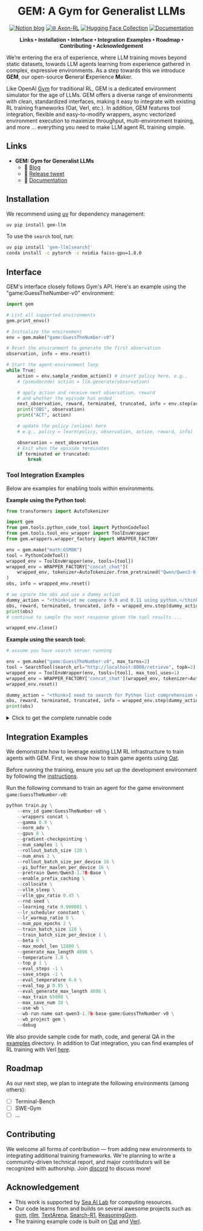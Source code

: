 <div align="center">

# GEM: A Gym for Generalist LLMs


[![Notion blog](https://img.shields.io/badge/Notion-000000?style=for-the-badge&logo=notion&logoColor=white)](https://axon-rl.notion.site/gem) 
[![🌐 Axon-RL](https://img.shields.io/badge/-AxonRL%20project-5865F2?style=for-the-badge)](https://axon-rl.github.io/) 
[![Hugging Face Collection](https://img.shields.io/badge/AxonRL-fcd022?style=for-the-badge&logo=huggingface&logoColor=000&labelColor)](https://huggingface.co/axon-rl) 
[![Documentation](https://img.shields.io/badge/Documentation-blue?style=for-the-badge&logo=readthedocs&logoColor=white)](https://axon-rl.github.io/gem/)

<div align="center" style="font-family: Arial, sans-serif;">
  <p>
    <a href="#links" style="text-decoration: none; font-weight: bold;">Links</a> •
    <a href="#installation" style="text-decoration: none; font-weight: bold;">Installation</a> •
    <a href="#interface" style="text-decoration: none; font-weight: bold;">Interface</a> •
    <a href="#integration-examples" style="text-decoration: none; font-weight: bold;">Integration Examples</a> •
    <a href="#roadmap" style="text-decoration: none; font-weight: bold;">Roadmap</a> •
    <a href="#contributing" style="text-decoration: none; font-weight: bold;">Contributing</a> •
    <a href="#acknowledgement" style="text-decoration: none; font-weight: bold;">Acknowledgement</a>
  </p>
</div>

</div>

We’re entering the era of experience, where LLM training moves beyond static datasets, towards LLM agents learning from experience gathered in complex, expressive environments. As a step towards this we introduce **GEM**, our open-source **G**eneral **E**xperience **M**aker.

Like OpenAI [Gym](https://github.com/openai/gym) for traditional RL, GEM is a dedicated environment simulator for the age of LLMs. GEM offers a diverse range of environments with clean, standardized interfaces, making it easy to integrate with existing RL training frameworks (Oat, Verl, etc.). In addition, GEM features tool integration, flexible and easy-to-modify wrappers, async vectorized environment execution to maximize throughput, multi-environment training, and more … everything you need to make LLM agent RL training simple.


## Links
* **GEM: Gym for Generalist LLMs**
  * 📜 [Blog](https://axon-rl.notion.site/gem)
  * 🚀 [Release tweet](https://x.com)
  * 📄 [Documentation](https://axon-rl.github.io/gem/)

## Installation

We recommend using [uv](https://docs.astral.sh/uv/getting-started/installation/) for dependency management:

```bash
uv pip install gem-llm
```

To use the `search` tool, run: 
```bash
uv pip install 'gem-llm[search]'
conda install -c pytorch -c nvidia faiss-gpu=1.8.0
```

## Interface
GEM's interface closely follows Gym's API. Here's an example using the "game:GuessTheNumber-v0" environment: 

```python 
import gem

# List all supported environments
gem.print_envs()

# Initialize the environment
env = gem.make("game:GuessTheNumber-v0")

# Reset the environment to generate the first observation
observation, info = env.reset()

# Start the agent-environment loop
while True:
    action = env.sample_random_action() # insert policy here, e.g.,
    # (pseudocode) action = llm.generate(observation)

    # apply action and receive next observation, reward
    # and whether the episode has ended
    next_observation, reward, terminated, truncated, info = env.step(action)
    print("OBS", observation)
    print("ACT", action)

    # update the policy (online) here
    # e.g., policy = learn(policy, observation, action, reward, info)

    observation = next_observation
    # Exit when the episode terminates
    if terminated or truncated:
        break
```

### Tool Integration Examples

Below are examples for enabling tools within environments.

**Example using the Python tool:**
```python
from transformers import AutoTokenizer

import gem
from gem.tools.python_code_tool import PythonCodeTool
from gem.tools.tool_env_wrapper import ToolEnvWrapper
from gem.wrappers.wrapper_factory import WRAPPER_FACTORY

env = gem.make("math:GSM8K")
tool = PythonCodeTool()
wrapped_env = ToolEnvWrapper(env, tools=[tool])
wrapped_env = WRAPPER_FACTORY["concat_chat"](
    wrapped_env, tokenizer=AutoTokenizer.from_pretrained("Qwen/Qwen3-0.6B")
)
obs, info = wrapped_env.reset()

# we ignore the obs and use a dummy action
dummy_action = "<think>Let me compare 9.9 and 0.11 using python.</think><python>print('9.9 > 9.11?', 9.9 > 9.11)</python>"
obs, reward, terminated, truncated, info = wrapped_env.step(dummy_action)
print(obs)
# continue to sample the next response given the tool results ...

wrapped_env.close()
```

**Example using the search tool:**
```python
# assume you have search server running

env = gem.make("game:GuessTheNumber-v0", max_turns=2)
tool = SearchTool(search_url="http://localhost:8000/retrieve", topk=2)
wrapped_env = ToolEnvWrapper(env, tools=[tool], max_tool_uses=1)
wrapped_env = WRAPPER_FACTORY['concat_chat'](wrapped_env, tokenizer=AutoTokenizer.from_pretrained("Qwen/Qwen3-0.6B"))
wrapped_env.reset()

dummy_action = "<think>I need to search for Python list comprehension examples</think><search>Python list comprehension examples</search>"
obs, reward, terminated, truncated, info = wrapped_env.step(dummy_action)
print(obs)
```

<details>
<summary>Click to get the complete runnable code</summary>

```python
import subprocess
import time

from transformers import AutoTokenizer

import gem
from gem.tools.search_tool import SearchTool
from gem.tools.tool_env_wrapper import ToolEnvWrapper
from gem.wrappers.wrapper_factory import WRAPPER_FACTORY

# start the search server
serp_api_key = "add you api key" # get api at https://serpapi.com/manage-api-key
server_process = subprocess.Popen([
    'python', '-m', 'gem.tools.search_engine.serp_search_server',
    '--search_url', 'https://serpapi.com/search',
    '--topk', '2', '--serp_api_key', serp_api_key
])
time.sleep(5)

# interact using search tool
env = gem.make("game:GuessTheNumber-v0", max_turns=2)
tool = SearchTool(search_url="http://localhost:8000/retrieve", topk=2)
wrapped_env = ToolEnvWrapper(env, tools=[tool], max_tool_uses=1)
wrapped_env = WRAPPER_FACTORY['concat_chat'](wrapped_env, tokenizer=AutoTokenizer.from_pretrained("Qwen/Qwen3-0.6B"))
wrapped_env.reset()

dummy_action = "<think>I need to search for Python list comprehension examples</think><search>Python list comprehension examples</search>"
obs, reward, terminated, truncated, info = wrapped_env.step(dummy_action)
print(obs)
```
</details>

## Integration Examples

We demonstrate how to leverage existing LLM RL infrastructure to train agents with GEM. First, we show how to train game agents using [Oat](https://github.com/sail-sg/oat). 

Before running the training, ensure you set up the development environment by following the [instructions](https://github.com/axon-rl/gem/tree/main/examples#training-with-oat). 

Run the following command to train an agent for the game environment `game:GuessTheNumber-v0`: 

```python 
python train.py \
    --env_id game:GuessTheNumber-v0 \
    --wrappers concat \
    --gamma 0.9 \
    --norm_adv \
    --gpus 8 \
    --gradient-checkpointing \
    --num_samples 1 \
    --rollout_batch_size 128 \
    --num_envs 2 \
    --rollout_batch_size_per_device 16 \
    --pi_buffer_maxlen_per_device 16 \
    --pretrain Qwen/Qwen3-1.7B-Base \
    --enable_prefix_caching \
    --collocate \
    --vllm_sleep \
    --vllm_gpu_ratio 0.45 \
    --rnd-seed \
    --learning_rate 0.000001 \
    --lr_scheduler constant \
    --lr_warmup_ratio 0 \
    --num_ppo_epochs 2 \
    --train_batch_size 128 \
    --train_batch_size_per_device 1 \
    --beta 0 \
    --max_model_len 12800 \
    --generate_max_length 4096 \
    --temperature 1.0 \
    --top_p 1 \
    --eval_steps -1 \
    --save_steps -1 \
    --eval_temperature 0.6 \
    --eval_top_p 0.95 \
    --eval_generate_max_length 4096 \
    --max_train 65000 \
    --max_save_num 30 \
    --use-wb \
    --wb-run-name oat-qwen3-1.7b-base-game:GuessTheNumber-v0 \
    --wb_project gem \
    --debug
```


We also provide sample code for math, code, and general QA in the [examples](https://github.com/axon-rl/gem/tree/main/examples) directory. In addition to Oat integration, you can find examples of RL training with Verl [here](https://github.com/axon-rl/gem/tree/main/examples#training-with-verl). 

## Roadmap

As our next step, we plan to integrate the following environments (among others):
- [ ] Terminal-Bench
- [ ] SWE-Gym
- [ ] ...

## Contributing

We welcome all forms of contribution — from adding new environments to integrating additional training frameworks. We're planning to write a community-driven technical report, and major contributors will be recognized with authorship. Join [discord](https://discord.gg/AfXVkEphzD) to discuss more!

## Acknowledgement
* This work is supported by [Sea AI Lab](https://sail.sea.com/) for computing resources.
* Our code learns from and builds on several awesome projects such as [gym](https://github.com/openai/gym), [rllm](https://github.com/rllm-org/rllm), [TextArena](https://github.com/LeonGuertler/TextArena), [Search-R1](https://github.com/PeterGriffinJin/Search-R1), [ReasoningGym](https://github.com/open-thought/reasoning-gym).
* The training example code is built on [Oat](https://github.com/sail-sg/oat) and [Verl](https://github.com/volcengine/verl).
